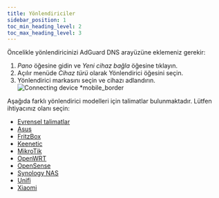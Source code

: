 ```yaml
---
title: Yönlendiriciler
sidebar_position: 1
toc_min_heading_level: 2
toc_max_heading_level: 3
---
```


Öncelikle yönlendiricinizi AdGuard DNS arayüzüne eklemeniz gerekir:

1. _Pano_ öğesine gidin ve _Yeni cihaz bağla_ öğesine tıklayın.
2. Açılır menüde _Cihaz türü_ olarak Yönlendirici öğesini seçin.
3. Yönlendirici markasını seçin ve cihazı adlandırın.
    ![Connecting device \*mobile_border](https://cdn.adtidy.org/content/kb/dns/private/new_dns/connect/choose_router.png)

Aşağıda farklı yönlendirici modelleri için talimatlar bulunmaktadır. Lütfen ihtiyacınız olanı seçin:

- [Evrensel talimatlar](/private-dns/connect-devices/routers/universal.md)
- [Asus](/private-dns/connect-devices/routers/asus.md)
- [FritzBox](/private-dns/connect-devices/routers/fritzbox.md)
- [Keenetic](/private-dns/connect-devices/routers/keenetic.md)
- [MikroTik](/private-dns/connect-devices/routers/mikrotik.md)
- [OpenWRT](/private-dns/connect-devices/routers/openwrt.md)
- [OpenSense](/private-dns/connect-devices/routers/opnsense.md)
- [Synology NAS](/private-dns/connect-devices/routers/synology-nas.md)
- [Unifi](/private-dns/connect-devices/routers/unifi.md)
- [Xiaomi](/private-dns/connect-devices/routers/xiaomi.md)
